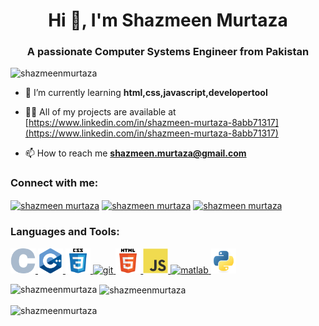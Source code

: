 <h1 align="center">Hi 👋, I'm Shazmeen Murtaza</h1>
<h3 align="center">A passionate Computer Systems Engineer from Pakistan</h3>



<p align="left"> <img src="https://th.bing.com/th/id/OIP.zwJUihxJsHgUL9eQ2x-n4QHaEK?w=259&h=180&c=7&r=0&o=7&dpr=1.5&pid=1.7&rm=3" alt="shazmeenmurtaza" /> </p>

- 🌱 I’m currently learning **html,css,javascript,developertool**

- 👨‍💻 All of my projects are available at [https://www.linkedin.com/in/shazmeen-murtaza-8abb71317](https://www.linkedin.com/in/shazmeen-murtaza-8abb71317)

- 📫 How to reach me **shazmeen.murtaza@gmail.com**

<h3 align="left">Connect with me:</h3>
<p align="left">
<a href="https://linkedin.com/in/shazmeen murtaza" target="blank"><img align="center" src="https://raw.githubusercontent.com/rahuldkjain/github-profile-readme-generator/master/src/images/icons/Social/linked-in-alt.svg" alt="shazmeen murtaza" height="30" width="40" /></a>
<a href="https://fb.com/shazmeen murtaza" target="blank"><img align="center" src="https://raw.githubusercontent.com/rahuldkjain/github-profile-readme-generator/master/src/images/icons/Social/facebook.svg" alt="shazmeen murtaza" height="30" width="40" /></a>
<a href="https://instagram.com/shazmeen murtaza" target="blank"><img align="center" src="https://raw.githubusercontent.com/rahuldkjain/github-profile-readme-generator/master/src/images/icons/Social/instagram.svg" alt="shazmeen murtaza" height="30" width="40" /></a>
</p>

<h3 align="left">Languages and Tools:</h3>
<p align="left"> <a href="https://www.cprogramming.com/" target="_blank" rel="noreferrer"> <img src="https://raw.githubusercontent.com/devicons/devicon/master/icons/c/c-original.svg" alt="c" width="40" height="40"/> </a> <a href="https://www.w3schools.com/cpp/" target="_blank" rel="noreferrer"> <img src="https://raw.githubusercontent.com/devicons/devicon/master/icons/cplusplus/cplusplus-original.svg" alt="cplusplus" width="40" height="40"/> </a> <a href="https://www.w3schools.com/css/" target="_blank" rel="noreferrer"> <img src="https://raw.githubusercontent.com/devicons/devicon/master/icons/css3/css3-original-wordmark.svg" alt="css3" width="40" height="40"/> </a> <a href="https://git-scm.com/" target="_blank" rel="noreferrer"> <img src="https://www.vectorlogo.zone/logos/git-scm/git-scm-icon.svg" alt="git" width="40" height="40"/> </a> <a href="https://www.w3.org/html/" target="_blank" rel="noreferrer"> <img src="https://raw.githubusercontent.com/devicons/devicon/master/icons/html5/html5-original-wordmark.svg" alt="html5" width="40" height="40"/> </a> <a href="https://developer.mozilla.org/en-US/docs/Web/JavaScript" target="_blank" rel="noreferrer"> <img src="https://raw.githubusercontent.com/devicons/devicon/master/icons/javascript/javascript-original.svg" alt="javascript" width="40" height="40"/> </a> <a href="https://www.mathworks.com/" target="_blank" rel="noreferrer"> <img src="https://upload.wikimedia.org/wikipedia/commons/2/21/Matlab_Logo.png" alt="matlab" width="40" height="40"/> </a> <a href="https://www.python.org" target="_blank" rel="noreferrer"> <img src="https://raw.githubusercontent.com/devicons/devicon/master/icons/python/python-original.svg" alt="python" width="40" height="40"/> </a> </p>

<p><img align="left" src="https://github-readme-stats.vercel.app/api/top-langs?username=shazmeenmurtaza&show_icons=true&locale=en&layout=compact" alt="shazmeenmurtaza" /></p>

<p>&nbsp;<img align="center" src="https://github-readme-stats.vercel.app/api?username=shazmeenmurtaza&show_icons=true&locale=en" alt="shazmeenmurtaza" /></p>

<p><img align="center" src="https://github-readme-streak-stats.herokuapp.com/?user=shazmeenmurtaza&" alt="shazmeenmurtaza" /></p>

<!--
**shazmeenMurtaza/shazmeenmurtaza** is a ✨ _special_ ✨ repository because its `README.md` (this file) appears on your GitHub profile.

Here are some ideas to get you started:

- 🔭 I’m currently working on ...
- 🌱 I’m currently learning ...
- 👯 I’m looking to collaborate on ...
- 🤔 I’m looking for help with ...
- 💬 Ask me about ...
- 📫 How to reach me: ...
- 😄 Pronouns: ...
- ⚡ Fun fact: ...
-->

